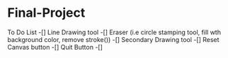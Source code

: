 # Final-Project
To Do List 
-[] Line Drawing tool 
-[] Eraser (i.e circle stamping tool, fill wth background color, remove stroke()) 
-[] Secondary Drawing tool 
-[] Reset Canvas button 
-[] Quit Button 
-[]